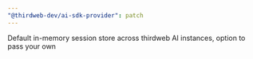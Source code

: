 ```yaml
---
"@thirdweb-dev/ai-sdk-provider": patch
---
```


Default in-memory session store across thirdweb AI instances, option to pass your own
